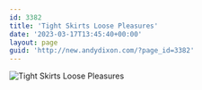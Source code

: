 ```yaml
---
id: 3382
title: 'Tight Skirts Loose Pleasures'
date: '2023-03-17T13:45:40+00:00'
layout: page
guid: 'http://new.andydixon.com/?page_id=3382'
---
```


![Tight Skirts Loose Pleasures](https://i0.wp.com/assets.g8x2.ldn.idrivee2-23.com/posters/Tight%20Skirts%20Loose%20Pleasures%2001.jpg?w=1200&ssl=1 "Tight Skirts Loose Pleasures")